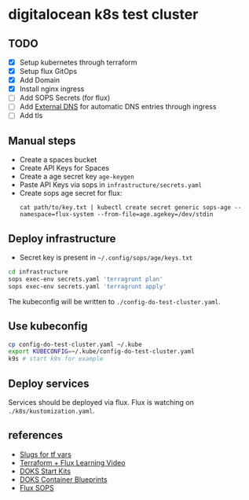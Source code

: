 # digitalocean k8s test cluster

## TODO

* [x] Setup kubernetes through terraform
* [x] Setup flux GitOps
* [x] Add Domain
* [x] Install nginx ingress
* [ ] Add SOPS Secrets (for flux)
* [ ] Add [External DNS](https://www.digitalocean.com/community/tutorials/how-to-automatically-manage-dns-records-from-digitalocean-kubernetes-using-externaldns) for automatic DNS entries through ingress
* [ ] Add tls

## Manual steps

* Create a spaces bucket
* Create API Keys for Spaces
* Create a age secret key `age-keygen`
* Paste API Keys via sops in `infrastructure/secrets.yaml`
* Create sops age secret for flux: 
  ```
  cat path/to/key.txt | kubectl create secret generic sops-age --namespace=flux-system --from-file=age.agekey=/dev/stdin
  ```

## Deploy infrastructure

* Secret key is present in `~/.config/sops/age/keys.txt`

```sh
cd infrastructure
sops exec-env secrets.yaml 'terragrunt plan'
sops exec-env secrets.yaml 'terragrunt apply'
```

The kubeconfig will be written to `./config-do-test-cluster.yaml`.

## Use kubeconfig

```sh
cp config-do-test-cluster.yaml ~/.kube
export KUBECONFIG=~/.kube/config-do-test-cluster.yaml
k9s # start k9s for example
```

## Deploy services

Services should be deployed via flux. Flux is watching on `./k8s/kustomization.yaml`.

## references

* [Slugs for tf vars](https://slugs.do-api.dev/)
* [Terraform + Flux Learning Video](https://www.digitalocean.com/community/tech-talks/automating-gitops-and-continuous-delivery-with-digitalocean-kubernetes)
* [DOKS Start Kits](https://github.com/digitalocean/Kubernetes-Starter-Kit-Developers)
* [DOKS Container Blueprints](https://github.com/digitalocean/container-blueprints)
* [Flux SOPS](https://fluxcd.io/flux/guides/mozilla-sops/)